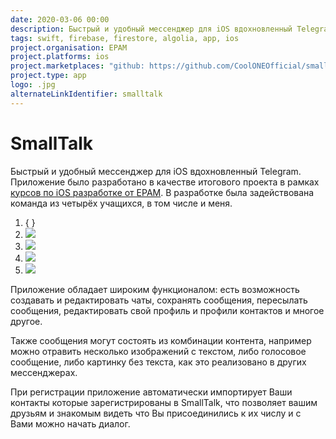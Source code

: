 ```yaml
---
date: 2020-03-06 00:00
description: Быстрый и удобный мессенджер для iOS вдохновленный Telegram. Приложение было разработано в качестве итогового проекта в рамках курсов по iOS разработке от EPAM. В разработке была задействована команда из четырёх учащихся, в том числе и меня.
tags: swift, firebase, firestore, algolia, app, ios
project.organisation: EPAM
project.platforms: ios
project.marketplaces: "github: https://github.com/CoolONEOfficial/smalltalk_messenger"
project.type: app
logo: .jpg
alternateLinkIdentifier: smalltalk
---
```

# SmallTalk

Быстрый и удобный мессенджер для iOS вдохновленный Telegram. Приложение было разработано в качестве итогового проекта в рамках [курсов по iOS разработке от EPAM](/events/ios-course). В разработке была задействована команда из четырёх учащихся, в том числе и меня.

1. { }
2. ![ ](2.jpg)
3. ![ ](4.jpg)
4. ![ ](1.jpg)
5. ![ ](3.jpg)

Приложение обладает широким функционалом: есть возможность создавать и редактировать чаты, сохранять сообщения, пересылать сообщения, редактировать свой профиль и профили контактов и многое другое. 

Также сообщения могут состоять из комбинации контента, например можно отравить несколько изображений с текстом, либо голосовое сообщение, либо картинку без текста, как это реализовано в других мессенджерах.

При регистрации приложение автоматически импортирует Ваши контакты которые зарегистрированы в SmallTalk, что позволяет вашим друзьям и знакомым видеть что Вы присоединились к их числу и с Вами можно начать диалог.
